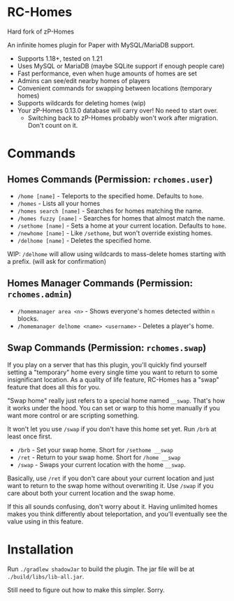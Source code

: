 # RC-Homes

Hard fork of zP-Homes

An infinite homes plugin for Paper with MySQL/MariaDB support.

- Supports 1.18+, tested on 1.21
- Uses MySQL or MariaDB (maybe SQLite support if enough people care)
- Fast performance, even when huge amounts of homes are set
- Admins can see/edit nearby homes of players
- Convenient commands for swapping between locations (temporary homes)
- Supports wildcards for deleting homes (wip)
- Your zP-Homes 0.13.0 database will carry over! No need to start over.
  - Switching back to zP-Homes probably won't work after migration. Don't count on it.

# Commands

## Homes Commands (Permission: `rchomes.user`)

- `/home [name]` - Teleports to the specified home. Defaults to `home`.
- `/homes` - Lists all your homes
- `/homes search [name]` - Searches for homes matching the name.
- `/homes fuzzy [name]` - Searches for homes that almost match the name.
- `/sethome [name]` - Sets a home at your current location. Defaults to `home`.
- `/newhome [name]` - Like `/sethome`, but won't override existing homes.
- `/delhome [name]` - Deletes the specified home.

WIP: `/delhome` will allow using wildcards to mass-delete homes starting
with a prefix. (will ask for confirmation)

## Homes Manager Commands (Permission: `rchomes.admin`)

- `/homemanager area <n>` - Shows everyone's homes detected within `n` blocks.
- `/homemanager delhome <name> <username>` - Deletes a player's home.

## Swap Commands (Permission: `rchomes.swap`)

If you play on a server that has this plugin, you'll quickly find
yourself setting a "temporary" home every single time you want to
return to some insignificant location. As a quality of life feature,
RC-Homes has a "swap" feature that does all this for you.

"Swap home" really just refers to a special home named `__swap`.
That's how it works under the hood. You can set or warp to this home
manually if you want more control or are scripting something.

It won't let you use `/swap` if you don't have this home set yet.
Run `/brb` at least once first.

- `/brb` - Set your swap home. Short for `/sethome __swap`
- `/ret` - Return to your swap home. Short for `/home __swap`
- `/swap` - Swaps your current location with the home `__swap`.

Basically, use `/ret` if you don't care about your current location and
just want to return to the swap home without overwriting it. Use `/swap`
if you care about both your current location and the swap home.

If this all sounds confusing, don't worry about it. Having unlimited
homes makes you think differently about teleportation, and you'll
eventually see the value using in this feature.

# Installation

Run `./gradlew shadowJar` to build the plugin. The jar file will be at `./build/libs/lib-all.jar`.

Still need to figure out how to make this simpler. Sorry.
